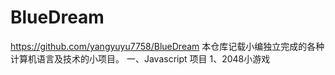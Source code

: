 # BlueDream
https://github.com/yangyuyu7758/BlueDream
本仓库记载小编独立完成的各种计算机语言及技术的小项目。
一、Javascript 项目
  1、2048小游戏
